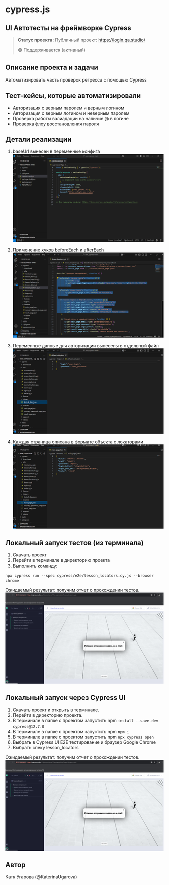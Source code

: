 # cypress.js
<h2>UI Автотесты на фреймворке Cypress</h2>

> **Статус проекта:**
> Публичный проект: https://login.qa.studio/
> 
> 🟢 Поддерживается (активный) 

## Описание проекта и задачи
Автоматизировать часть проверок регресса с помощью Cypress

## Тест-кейсы, которые автоматизировали
* Авторизация с верным паролем и верным логином
* Авторизация c верным логином и неверным паролем
* Проверка работы валиадации на наличие @ в логине
* Проверка флоу восстановления пароля

## Детали реализации

1. baseUrl вынесен в переменные конфига
![image](https://raw.githubusercontent.com/Ekaterina136/cypress.js/refs/heads/main/baseUrl.png)

2. Применение хуков beforeEach и afterEach
![image](https://raw.githubusercontent.com/Ekaterina136/cypress.js/refs/heads/main/beforeEach.png)

3. Переменные данные для авторизации вынесены в отдельный файл
![image](https://raw.githubusercontent.com/Ekaterina136/cypress.js/refs/heads/main/default%20data.png)

4. Каждая страница описана в формате объекта с локаторами
![image](https://raw.githubusercontent.com/Ekaterina136/cypress.js/refs/heads/main/main%20page.png)

## Локальный запуск тестов (из терминала)
1. Скачать проект
2. Перейти в терминале в директорию проекта
2. Выполнить команду:
```
npx cypress run --spec cypress/e2e/lesson_locators.cy.js --browser chrome
```
Ожидаемый результат: получим отчет о прохождении тестов.
![image](https://raw.githubusercontent.com/Ekaterina136/cypress.js/refs/heads/main/new_cypress.png)


## Локальный запуск через Cypress UI
1. Скачать проект и открыть в терминале.
2. Перейти в директорию проекта.
3. В терминале в папке с проектом запустить npm `install --save-dev cypress@12.7.0`
4. В терминале в папке с проектом запустить npm `npm i`
5. В терминале в папке с проектом запустить npm `npx cypress open`
6. Выбрать в Cypress UI E2E тестирование и браузер Google Chrome
7. Выбрать спеку lesson_locators

Ожидаемый результат: получим отчет о прохождении тестов.
![image](https://raw.githubusercontent.com/Ekaterina136/cypress.js/refs/heads/main/new_cypress.png)


## Автор

Катя Угарова (@KaterinaUgarova)
